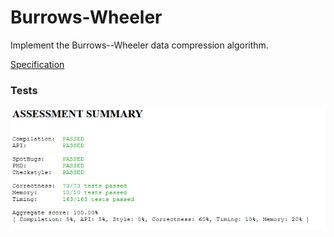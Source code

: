 Burrows-Wheeler
===============

Implement the Burrows--Wheeler data compression algorithm.

[Specification](https://coursera.cs.princeton.edu/algs4/assignments/burrows/specification.php)

### Tests

![Tests](tests.png)
